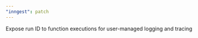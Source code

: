 ```yaml
---
"inngest": patch
---
```


Expose run ID to function executions for user-managed logging and tracing
